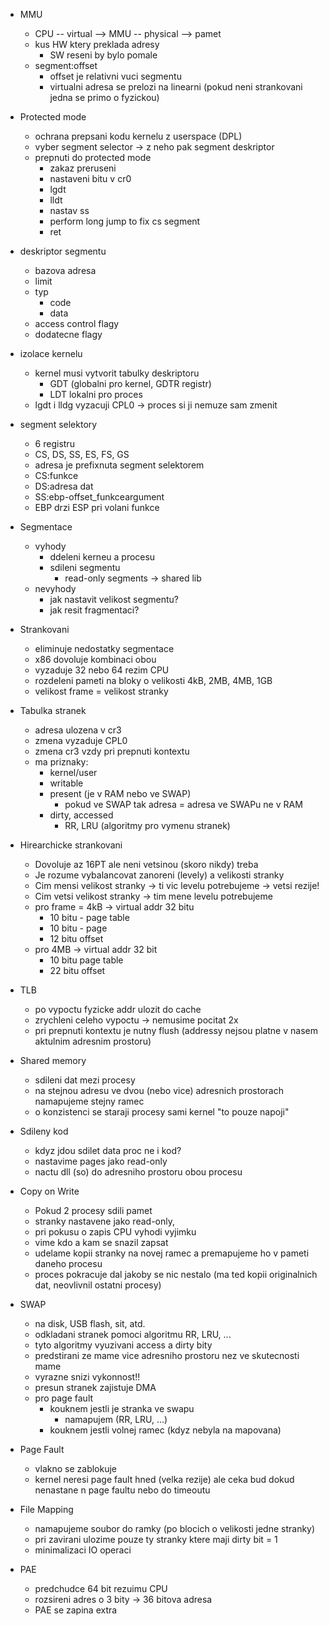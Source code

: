- MMU
    - CPU -- virtual --> MMU -- physical --> pamet
     - kus HW ktery preklada adresy
        - SW reseni by bylo pomale
     - segment:offset
        - offset je relativni vuci segmentu
        - virtualni adresa se prelozi na linearni (pokud neni strankovani jedna se primo o fyzickou)

- Protected mode
    - ochrana prepsani kodu kernelu z userspace (DPL)
    - vyber segment selector -> z neho pak segment deskriptor
    - prepnuti do protected mode
        - zakaz preruseni
        - nastaveni bitu v cr0
        - lgdt
        - lldt
        - nastav ss
        - perform long jump to fix cs segment
        - ret

- deskriptor segmentu
    - bazova adresa
    - limit
    - typ
        - code
        - data
    - access control flagy
    - dodatecne flagy

- izolace kernelu
    - kernel musi vytvorit tabulky deskriptoru
        - GDT (globalni pro kernel, GDTR registr)
        - LDT lokalni pro proces
    - lgdt i lldg vyzacuji CPL0 -> proces si ji nemuze sam zmenit

- segment selektory
    - 6 registru
    - CS, DS, SS, ES, FS, GS
    - adresa je prefixnuta segment selektorem
    - CS:funkce
    - DS:adresa dat
    - SS:ebp-offset_funkceargument
    - EBP drzi ESP pri volani funkce

- Segmentace
    - vyhody
        - ddeleni kerneu a procesu
        - sdileni segmentu
            - read-only segments -> shared lib
    - nevyhody
        - jak nastavit velikost segmentu?
        - jak resit fragmentaci?

- Strankovani
    - eliminuje nedostatky segmentace
    - x86 dovoluje kombinaci obou
    - vyzaduje 32 nebo 64 rezim CPU
    - rozdeleni pameti na bloky o velikosti 4kB, 2MB, 4MB, 1GB
    - velikost frame = velikost stranky

- Tabulka stranek
    - adresa ulozena v cr3
    - zmena vyzaduje CPL0
    - zmena cr3 vzdy pri prepnuti kontextu
    - ma priznaky:
        - kernel/user
        - writable
        - present (je v RAM nebo ve SWAP)
            - pokud ve SWAP tak adresa = adresa ve SWAPu ne v RAM
        - dirty, accessed
            - RR, LRU (algoritmy pro vymenu stranek)

- Hirearchicke strankovani
    - Dovoluje az 16PT ale neni vetsinou (skoro nikdy) treba
    - Je rozume vybalancovat zanoreni (levely) a velikosti stranky
    - Cim mensi velikost stranky -> ti vic levelu potrebujeme -> vetsi rezije!
    - Cim vetsi velikost stranky -> tim mene levelu potrebujeme
    - pro frame = 4kB -> virtual addr 32 bitu
        - 10 bitu - page table
        - 10 bitu - page
        - 12 bitu offset
    - pro 4MB -> virtual addr 32 bit
        - 10 bitu page table
        - 22 bitu offset

- TLB
    - po vypoctu fyzicke addr ulozit do cache
    - zrychleni celeho vypoctu -> nemusime pocitat 2x
    - pri prepnuti kontextu je nutny flush (addressy nejsou platne v nasem aktulnim adresnim prostoru)

- Shared memory
    - sdileni dat mezi procesy
    - na stejnou adresu ve dvou (nebo vice) adresnich prostorach namapujeme stejny ramec
    - o konzistenci se staraji procesy sami kernel "to pouze napoji"

- Sdileny kod
    - kdyz jdou sdilet data proc ne i kod?
    - nastavime pages jako read-only
    - nactu dll (so) do adresniho prostoru obou procesu

- Copy on Write
    - Pokud 2 procesy sdili pamet
    - stranky nastavene jako read-only,
    - pri pokusu o zapis CPU vyhodi vyjimku
    - vime kdo a kam se snazil zapsat
    - udelame kopii stranky na novej ramec a premapujeme ho v pameti daneho procesu
    - proces pokracuje dal jakoby se nic nestalo (ma ted kopii originalnich dat, neovlivnil ostatni procesy)

- SWAP
    - na disk, USB flash, sit, atd.
    - odkladani stranek pomoci algoritmu RR, LRU, ...
    - tyto algoritmy vyuzivani access a dirty bity
    - predstirani ze mame vice adresniho prostoru nez ve skutecnosti mame
    - vyrazne snizi vykonnost!!
    - presun stranek zajistuje DMA
    - pro page fault
        - kouknem jestli je stranka ve swapu
            - namapujem (RR, LRU, ...)
        - kouknem jestli volnej ramec (kdyz nebyla na mapovana)

- Page Fault
    - vlakno se zablokuje
    - kernel neresi page fault hned (velka rezije) ale ceka bud dokud nenastane n page faultu nebo do timeoutu

- File Mapping
    - namapujeme soubor do ramky (po blocich o velikosti jedne stranky)
    - pri zavirani ulozime pouze ty stranky ktere maji dirty bit = 1
    - minimalizaci IO operaci

- PAE
    - predchudce 64 bit rezuimu CPU
    - rozsireni adres o 3 bity -> 36 bitova adresa
    - PAE se zapina extra
